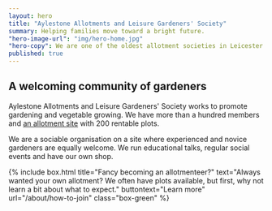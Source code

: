 ```yaml
---
layout: hero
title: "Aylestone Allotments and Leisure Gardeners' Society"
summary: Helping families move toward a bright future.
"hero-image-url": "img/hero-home.jpg"
"hero-copy": We are one of the oldest allotment societies in Leicester. We work to promote gardening and vegetable growing.
published: true
---
```


## A welcoming community of gardeners

Aylestone Allotments and Leisure Gardeners' Society works to promote gardening and vegetable growing. We have more than a hundred members and [an allotment site](/about/find-us) with 200 rentable plots.

We are a sociable organisation on a site where experienced and novice gardeners are equally welcome. We run educational talks, regular social events and have our own shop.

{% include box.html title="Fancy becoming an allotmenteer?" text="Always wanted your own allotment? We often have plots available, but first, why not learn a bit about what to expect." buttontext="Learn more" url="/about/how-to-join" class="box-green"  %}
